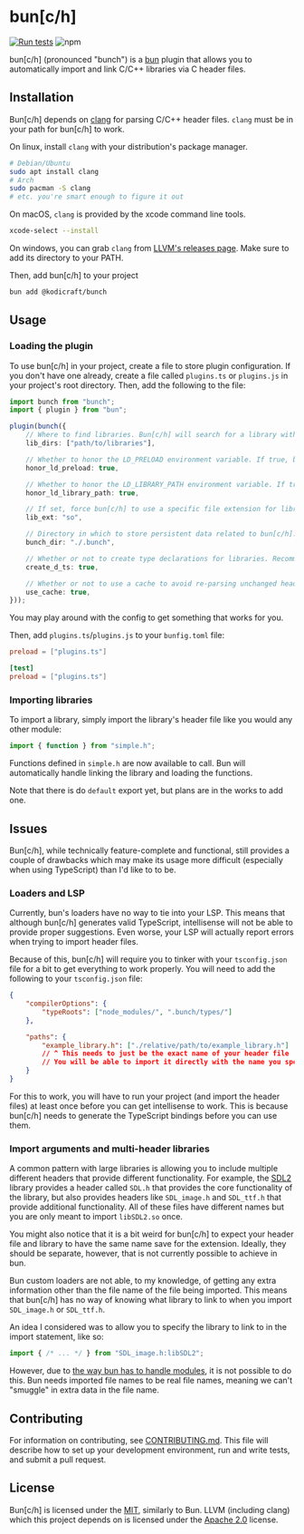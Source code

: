 # bun\[c/h\]

[![Run tests](https://github.com/KodiCraft/bunch/actions/workflows/tests.yml/badge.svg?branch=main)](https://github.com/KodiCraft/bunch/actions/workflows/tests.yml)
![npm](https://img.shields.io/npm/dt/@kodicraft/bunch?logo=npm&label=npm%20downloads)


bun\[c/h\] (pronounced "bunch") is a [bun](https://bun.sh/) plugin that allows you to automatically import and link C/C++ libraries via C header files.

## Installation

Bun\[c/h\] depends on [clang](https://clang.llvm.org/) for parsing C/C++ header files. `clang` must be in your path for bun\[c/h\] to work.

On linux, install `clang` with your distribution's package manager.
```sh
# Debian/Ubuntu
sudo apt install clang
# Arch
sudo pacman -S clang
# etc. you're smart enough to figure it out
```

On macOS, `clang` is provided by the xcode command line tools.
```sh
xcode-select --install
```

On windows, you can grab `clang` from [LLVM's releases page](https://llvm.org/builds/). Make sure to add its directory to your PATH.

Then, add bun\[c/h\] to your project

```sh
bun add @kodicraft/bunch
```


## Usage

### Loading the plugin
To use bun\[c/h\] in your project, create a file to store plugin configuration. If you don't have one already, create a file called `plugins.ts` or `plugins.js` in your project's root directory. Then, add the following to the file:

```ts
import bunch from "bunch";
import { plugin } from "bun";

plugin(bunch({
    // Where to find libraries. Bun[c/h] will search for a library with the same name as the header in each directory in order. Defaults to ["/usr/lib", "/usr/local/lib""]
    lib_dirs: ["path/to/libraries"],

    // Whether to honor the LD_PRELOAD environment variable. If true, bun[c/h] will take libraries mentionned by the path here before looking at any other directories. Defaults to true.
    honor_ld_preload: true,

    // Whether to honor the LD_LIBRARY_PATH environment variable. If true, bun[c/h] will add the directories mentioned by the path here to the list of directories to search for libraries. Defaults to true.
    honor_ld_library_path: true,

    // If set, force bun[c/h] to use a specific file extension for libraries instead of using your OS's default. Defaults to undefined.
    lib_ext: "so",

    // Directory in which to store persistent data related to bun[c/h]. Defaults to "./.bunch".
    bunch_dir: "./.bunch",

    // Whether or not to create type declarations for libraries. Recommended when using bun[c/h] with TypeScript. Defaults to true.
    create_d_ts: true,

    // Whether or not to use a cache to avoid re-parsing unchanged header files. Defaults to true.
    use_cache: true,
}));
```

You may play around with the config to get something that works for you.

Then, add `plugins.ts`/`plugins.js` to your `bunfig.toml` file:

```toml
preload = ["plugins.ts"]

[test]
preload = ["plugins.ts"]
```

### Importing libraries
To import a library, simply import the library's header file like you would any other module:

```ts
import { function } from "simple.h";
```

Functions defined in `simple.h` are now available to call. Bun will automatically handle linking the library and loading the functions.

Note that there is do `default` export yet, but plans are in the works to add one.

## Issues

Bun\[c/h\], while technically feature-complete and functional, still provides a couple of drawbacks which may make its usage more difficult (especially when using TypeScript) than I'd like to to be.

### Loaders and LSP
Currently, bun's loaders have no way to tie into your LSP. This means that although bun\[c/h\] generates valid TypeScript, intellisense will not be able to provide proper suggestions. Even worse, your LSP will actually report errors when trying to import header files. 

Because of this, bun\[c/h\] will require you to tinker with your `tsconfig.json` file for a bit to get everything to work properly. You will need to add the following to your `tsconfig.json` file:

```json
{
    "compilerOptions": {
        "typeRoots": ["node_modules/", ".bunch/types/"]
    },

    "paths": {
        "example_library.h": ["./relative/path/to/example_library.h"]
        // ^ This needs to just be the exact name of your header file
        // You will be able to import it directly with the name you specify here
    }
}
```

For this to work, you will have to run your project (and import the header files) at least once before you can get intellisense to work. This is because bun\[c/h\] needs to generate the TypeScript bindings before you can use them.

### Import arguments and multi-header libraries
A common pattern with large libraries is allowing you to include multiple different headers that provide different functionality. For example, the [SDL2](https://www.libsdl.org/) library provides a header called `SDL.h` that provides the core functionality of the library, but also provides headers like `SDL_image.h` and `SDL_ttf.h` that provide additional functionality. All of these files have different names but you are only meant to import `libSDL2.so` once.

You might also notice that it is a bit weird for bun\[c/h\] to expect your header file and library to have the same name save for the extension. Ideally, they should be separate, however, that is not currently possible to achieve in bun.

Bun custom loaders are not able, to my knowledge, of getting any extra information other than the file name of the file being imported. This means that bun\[c/h\] has no way of knowing what library to link to when you import `SDL_image.h` or `SDL_ttf.h`.

An idea I considered was to allow you to specify the library to link to in the import statement, like so:

```ts
import { /* ... */ } from "SDL_image.h:libSDL2";
```

However, due to [the way bun has to handle modules](https://bun.sh/docs/runtime/modules), it is not possible to do this. Bun needs imported file names to be real file names, meaning we can't "smuggle" in extra data in the file name.

## Contributing

For information on contributing, see [CONTRIBUTING.md](CONTRIBUTING.md). This file will describe how to set up your development environment, run and write tests, and submit a pull request.

## License

Bun\[c/h\] is licensed under the [MIT](LICENSE), similarly to Bun. LLVM (including clang) which this project depends on is licensed under the [Apache 2.0](https://llvm.org/foundation/relicensing/LICENSE.txt) license.